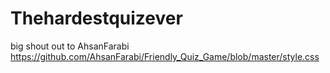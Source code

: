 # Thehardestquizever
big shout out to AhsanFarabi
https://github.com/AhsanFarabi/Friendly_Quiz_Game/blob/master/style.css